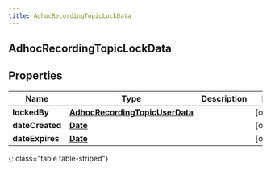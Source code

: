 ```yaml
---
title: AdhocRecordingTopicLockData
---
```


## AdhocRecordingTopicLockData

## Properties

| Name            | Type                                                                                   | Description | Notes      |
| --------------- | -------------------------------------------------------------------------------------- | ----------- | ---------- |
| **lockedBy**    | <!----><!---->[**AdhocRecordingTopicUserData**](AdhocRecordingTopicUserData.md)<!----> |             | [optional] |
| **dateCreated** | <!----><!---->[**Date**](Date.md)<!---->                                               |             | [optional] |
| **dateExpires** | <!----><!---->[**Date**](Date.md)<!---->                                               |             | [optional] |

{: class="table table-striped"}
